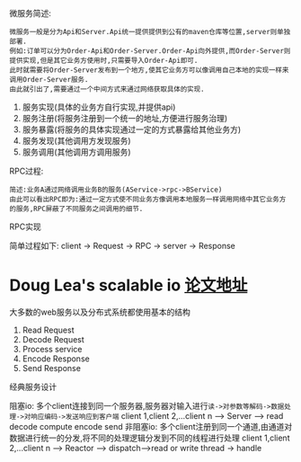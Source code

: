 微服务简述:

    微服务一般是分为Api和Server.Api统一提供提供到公有的maven仓库等位置,server则单独部署.
    例如:订单可以分为Order-Api和Order-Server.Order-Api向外提供,而Order-Server则提供实现,但是其它业务方使用时,只需要导入Order-Api即可.
    此时就需要将Order-Server发布到一个地方,使其它业务方可以像调用自己本地的实现一样来调用Order-Server服务.
    由此就引出了,需要通过一个中间方式来通过网络获取具体的实现.

1.  服务实现(具体的业务方自行实现,并提供api)
2.  服务注册(将服务注册到一个统一的地址,方便进行服务治理)
3.  服务暴露(将服务的具体实现通过一定的方式暴露给其他业务方)
4.  服务发现(其他调用方发现服务)
5.  服务调用(其他调用方调用服务)

RPC过程:

    简述:业务A通过网络调用业务B的服务(AService->rpc->BService)
    由此可以看出RPC即为:通过一定方式使不同业务方像调用本地服务一样调用网络中其它业务方的服务,RPC屏蔽了不同服务之间调用的细节.

RPC实现

简单过程如下:
    client -> Request -> RPC -> server -> Response


# Doug Lea's scalable io [论文地址](http://gee.cs.oswego.edu/dl/cpjslides/nio.pdf)

大多数的web服务以及分布式系统都使用基本的结构

1.  Read Request
2.  Decode Request
3.  Process service
4.  Encode Response
5.  Send Response

经典服务设计

阻塞io: 多个client连接到同一个服务器,服务器对输入进行`读->对参数等解码->数据处理->对响应编码->发送响应到客户端`
client 1,client 2,...client n --> Server --> read decode compute encode send
非阻塞io: 多个client注册到同一个通道,由通道对数据进行统一的分发,将不同的处理逻辑分发到不同的线程进行处理
client 1,client 2,...client n --> Reactor --> dispatch-->read or write thread -> handle
